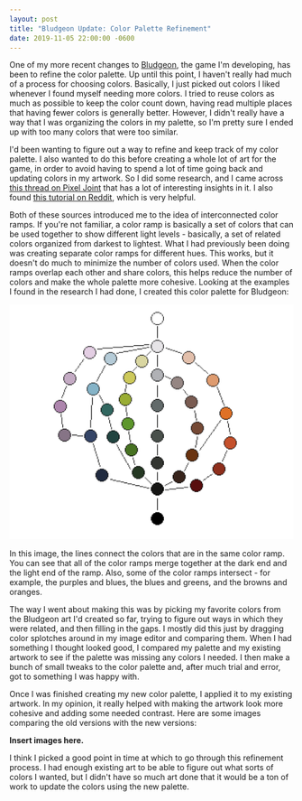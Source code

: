 ```yaml
---
layout: post
title: "Bludgeon Update: Color Palette Refinement"
date: 2019-11-05 22:00:00 -0600
---
```


One of my more recent changes to [Bludgeon](https://meticulousmonster.com/bludgeon/), the game I'm developing, has been to refine the color palette. Up until this point, I haven't really had much of a process for choosing colors. Basically, I just picked out colors I liked whenever I found myself needing more colors. I tried to reuse colors as much as possible to keep the color count down, having read multiple places that having fewer colors is generally better. However, I didn't really have a way that I was organizing the colors in my palette, so I'm pretty sure I ended up with too many colors that were too similar.

<!--more-->

I'd been wanting to figure out a way to refine and keep track of my color palette. I also wanted to do this before creating a whole lot of art for the game, in order to avoid having to spend a lot of time going back and updating colors in my artwork. So I did some research, and I came across [this thread on Pixel Joint](http://pixeljoint.com/forum/forum_posts.asp?TID=10695) that has a lot of interesting insights in it. I also found [this tutorial on Reddit](https://www.reddit.com/r/PixelArt/comments/35v454/tutorial_creating_a_universal_color_ramp/), which is very helpful.

Both of these sources introduced me to the idea of interconnected color ramps. If you're not familiar, a color ramp is basically a set of colors that can be used together to show different light levels - basically, a set of related colors organized from darkest to lightest. What I had previously been doing was creating separate color ramps for different hues. This works, but it doesn't do much to minimize the number of colors used. When the color ramps overlap each other and share colors, this helps reduce the number of colors and make the whole palette more cohesive. Looking at the examples I found in the research I had done, I created this color palette for Bludgeon:

![Bludgeon color palette](/images/color-palette-refinement/palette.png)

In this image, the lines connect the colors that are in the same color ramp. You can see that all of the color ramps merge together at the dark end and the light end of the ramp. Also, some of the color ramps intersect - for example, the purples and blues, the blues and greens, and the browns and oranges.

The way I went about making this was by picking my favorite colors from the Bludgeon art I'd created so far, trying to figure out ways in which they were related, and then filling in the gaps. I mostly did this just by dragging color splotches around in my image editor and comparing them. When I had something I thought looked good, I compared my palette and my existing artwork to see if the palette was missing any colors I needed. I then make a bunch of small tweaks to the color palette and, after much trial and error, got to something I was happy with.

Once I was finished creating my new color palette, I applied it to my existing artwork. In my opinion, it really helped with making the artwork look more cohesive and adding some needed contrast. Here are some images comparing the old versions with the new versions:

**Insert images here.**

I think I picked a good point in time at which to go through this refinement process. I had enough existing art to be able to figure out what sorts of colors I wanted, but I didn't have so much art done that it would be a ton of work to update the colors using the new palette.